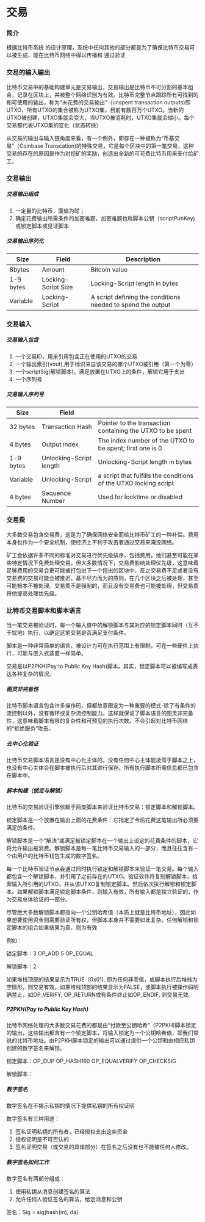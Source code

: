 # 交易

### 简介

根据比特币系统 的设计原理，系统中任何其他的部分都是为了确保比特币交易可以被生成、能在比特币网络中得以传播和 通过验证

### 交易的输入输出

比特币交易中的基础构建单元是交易输出，交易输出是比特币不可分割的基本组合，记录在区块上，并被整个网络识别为有效。比特币完整节点跟踪所有可找到的和可使用的输出，称为“未花费的交易输出”（unspent transaction outputs)即UTXO，所有UTXO的集合被称为UTXO集，目前有数百万个UTXO。当新的UTXO被创建，UTXO集就会变大，当UTXO被消耗时，UTXO集就会缩小。每个交易都代表UTXO集的变化（状态转换）

从交易的输出与输入链角度来看，有一个例外，即存在一种被称为“币基交易”（Coinbase Transcation)的特殊交易，它是每个区块中的第一笔交易，这种交易的存在的原因是作为对挖矿的奖励，创造出全新的可花费比特币用来支付给矿工。

### 交易输出

##### 交易输出组成

1. 一定量的比特币，面值为聪；
2. 确定花费输出所需条件的加密难题，加密难题也称脚本公钥（scriptPubKey)或锁定脚本或见证脚本

##### 交易输出序列化

| Size      | Field               | Description                                                 |
| --------- | ------------------- | ----------------------------------------------------------- |
| 8bytes    | Amount              | Bitcoin value                                               |
| 1-9 bytes | Locking-Script Size | Locking-Script length in bytes                              |
| Variable  | Locking-Script      | A script defining the conditions needed to spend the output |



### 交易输入

##### 交易输入包含

1. 一个交易ID，用来引用包含正在使用的UTXO的交易
2. 一个输出索引(vout),用于标识来自该交易的哪个UTXO被引用（第一个为零）
3. 一个scriptSig(解锁脚本)，满足放置在UTXO上的条件，解锁它用于支出
4. 一个序列号

##### 交易输入序列号

| Size      | Field                   |                                                              |
| --------- | ----------------------- | ------------------------------------------------------------ |
| 32 bytes  | Transaction Hash        | Pointer to the transaction containing the UTXO to be spent   |
| 4 bytes   | Output index            | The index number of the UTXO to be spent; first one is 0     |
| 1-9 bytes | Unlocking-Script length | Unlocking-Script length in bytes                             |
| Variable  | Unlocking-Script        | a script that fulfills the conditions of the UTXO locking script |
| 4 bytes   | Sequence Number         | Used for locktime or disabled                                |

### 交易费

大多数交易包含交易费，这是为了确保网络安全而给比特币矿工的一种补偿。费用本身也作为一个安全机制，使经济上不利于攻击者通过交易来淹没网络。

矿工会依据许多不同的标准对交易进行优先级排序，包括费用，他们甚至可能在某些特定情况下免费处理交易。但大多数情况下，交易费影响处理优先级，这意味着足够费用的交易会更可能被打包进下一个挖出的区块中，反之交易费不足或者没有交易费的交易可能会被推迟，基于尽力而为的原则，在几个区块之后被处理，甚至可能根本不被处理。交易费不是强制的，而且没有交易费也可能被处理，但交易费将他提高处理优先级。

### 比特币交易脚本和脚本语言

当一笔交易被验证时，每一个输入值中的解锁脚本与其对应的锁定脚本同时（互不干扰地）执行，以确定这笔交易是否满足支付条件。

脚本是一种非常简单的语言，被设计为可在执行范围上有限制，可在一些硬件上执行，可能与嵌入式装置一样简单。

交易是以P2PKH(Pay to Public Key Hash)脚本。其实，锁定脚本可以被编写成表达各种复杂的情况。

#####  图灵非完备性

比特币脚本语言包含许多操作码，但都故意限定为一种重要的模式-除了有条件的流控制以外，没有循环或复杂流控制能力。这样就保证了脚本语言的图灵非完备性，这意味着脚本有限的复杂性和可预见的执行次数。不会引起对比特币网络的“拒绝服务“攻击。

##### 去中心化验证

比特币交易脚本语言是没有中心化主体的，没有任何中心主体能凌驾于脚本之上，也没有中心主体会在脚本被执行后对其进行保存。所有执行脚本所需信息都已包含在脚本中。

##### 脚本构建（锁定与解锁）

比特币的交易验证引擎依赖于两类脚本来验证比特币交易：锁定脚本和解锁脚本。

锁定脚本是一个放置在输出上面的花费条件：它指定了今后花费这笔输出所必须要满足的条件。

解锁脚本是一个“解决”或满足被锁定脚本在一个输出上设定的花费条件的脚本，它将允许输出被消费。解锁脚本是每一笔比特币交易输入的一部分，而且往往含有一个由用户的比特币钱包生成的数字签名。

每一个比特币验证节点会通过同时执行锁定和解锁脚本来验证一笔交易。每个输入都包含一个解锁脚本，并引用了之前存在的UTXO。验证软件将复制解锁脚本，检索输入所引用的UTXO，并从该UTXO复制锁定脚本。然后依次执行解锁和锁定脚本。如果解锁脚本满足锁定脚本条件，则输入有效，所有输入都是独立验证的，作为交易总体验证的一部分。

尽管绝大多数解锁脚本都指向一个公钥哈希值（本质上就是比特币地址），因此如果想要使用资金则需要验证所有权，但脚本本身并不需要如此复杂。任何解锁和锁定脚本的组合如果结果为真，则为有效

例如：

锁定脚本：3 OP_ADD 5 OP_EQUAL

解锁脚本：2

如果堆栈顶部的结果显示为TRUE（0x01), 即为任何非零值，或脚本执行后堆栈为空情形，则交易有效。如果堆栈顶部的结果显示为FALSE，或脚本执行被操作码明确禁止，如OP_VERIFY, OP_RETURN或有条件终止如OP_ENDIF, 则交易无效。

##### P2PKH(Pay to Public Key Hash)

比特币网络处理的大多数交易花费的都是由“付款至公钥哈希”（P2PKH)脚本锁定的输出，这些输出都含有一个锁定脚本，将输入锁定为一个公钥哈希值，即我们常说的比特币地址。由P2PKH脚本锁定的输出可以通过提供一个公钥和由相应私钥创建的数字签名来解锁。

锁定脚本：OP_DUP OP_HASH160 <public key hash> OP_EQUALVERIFY OP_CHECKSIG

解锁脚本：<Signature> <public key>

##### 数字签名

数字签名在不揭示私钥的情况下提供私钥的所有权证明

数字签名有三种用途：

1. 签名证明私钥的所有者，已经授权支出这些资金
2. 授权证明是不可否认的
3. 签名证明交易（或交易的具体部分）在签名之后没有也不能被任何人修改。

##### 数字签名如何工作

数字签名有两部分组成：

1. 使用私钥从消息创建签名的算法
2. 允许任何人验证签名的算法，给定消息和公钥

签名：Sig = sig(hash(m), da)

